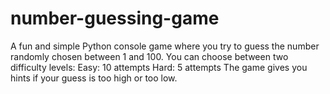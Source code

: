 # number-guessing-game
A fun and simple Python console game where you try to guess the number randomly chosen between 1 and 100. You can choose between two difficulty levels:  Easy: 10 attempts Hard: 5 attempts The game gives you hints if your guess is too high or too low.

